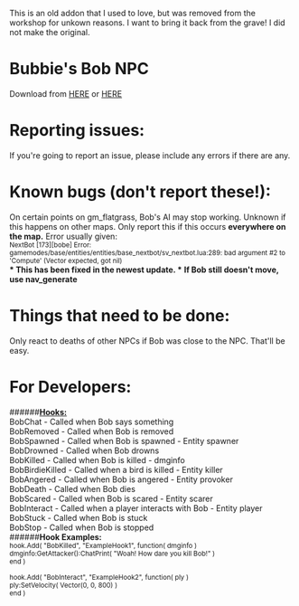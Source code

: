 This is an old addon that I used to love, but was removed from the workshop for unkown reasons.
I want to bring it back from the grave!
I did not make the original.

# <b>Bubbie's Bob NPC</b>
Download from <a href="http://bubbie.ga/bob/">HERE</a> or <a href="http://steamcommunity.com/sharedfiles/filedetails/?id=705919581">HERE</a></b>
# Reporting issues:
If you're going to report an issue, please include any errors if there are any.
# Known bugs (don't report these!):
On certain points on gm_flatgrass, Bob's AI may stop working. Unknown if this happens on other maps.
Only report this if this occurs <b>everywhere on the map.</b> Error usually given:<br>
<sub>NextBot [173][bobe] Error: gamemodes/base/entities/entities/base_nextbot/sv_nextbot.lua:289: bad argument #2 to 'Compute' (Vector expected, got nil)</sub><br>
<b>* This has been fixed in the newest update. *</b>
<b>If Bob still doesn't move, use nav_generate</b>
# Things that need to be done:<br>
Only react to deaths of other NPCs if Bob was close to the NPC. That'll be easy.<br>
# For Developers:
######<b><u>Hooks:</u></b><br>
BobChat - Called when Bob says something<br>
BobRemoved - Called when Bob is removed<br>
BobSpawned - Called when Bob is spawned - Entity spawner<br>
BobDrowned - Called when Bob drowns<br>
BobKilled - Called when Bob is killed - dmginfo<br>
BobBirdieKilled - Called when a bird is killed - Entity killer<br>
BobAngered - Called when Bob is angered - Entity provoker<br>
BobDeath - Called when Bob dies<br>
BobScared - Called when Bob is scared - Entity scarer<br>
BobInteract - Called when a player interacts with Bob - Entity player<br>
BobStuck - Called when Bob is stuck<br>
BobStop - Called when Bob is stopped<br>
######<b>Hook Examples:</b><br>
<sub>
hook.Add( "BobKilled", "ExampleHook1", function( dmginfo )<br>
	dmginfo:GetAttacker():ChatPrint( "Woah! How dare you kill Bob!" )<br>
end )
<br><br>
hook.Add( "BobInteract", "ExampleHook2", function( ply )<br>
	ply:SetVelocity( Vector(0, 0, 800) )<br>
end )<br>
</sub>
